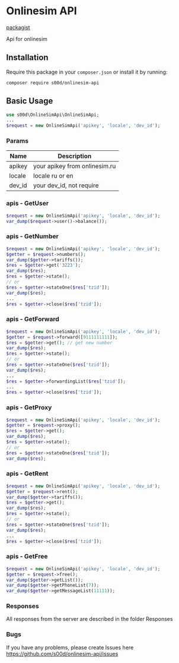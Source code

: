 # Onlinesim API

[packagist](https://packagist.org/packages/s00d/onlinesim-api)

Api for onlinesim

## Installation

Require this package in your `composer.json` or install it by running:
```
composer require s00d/onlinesim-api
```

## Basic Usage

```php
use s00d\OnlineSimApi\OnlineSimApi;
...
$request = new OnlineSimApi('apikey', 'locale', 'dev_id');
```
### Params

Name | Description
| ----------------- | ------------ |
apikey | your apikey from onlinesim.ru
locale | locale ru or en
dev_id | your dev_id, not require

### apis - GetUser
```php
$request = new OnlineSimApi('apikey', 'locale', 'dev_id');
var_dump($request->user()->balance());
```

### apis - GetNumber
```php
$request = new OnlineSimApi('apikey', 'locale', 'dev_id');
$getter = $request->numbers();
var_dump($getter->tariffs());
$res = $getter->get('3223');
var_dump($res);
$res = $getter->state();
// or
$res = $getter->stateOne($res['tzid']);
var_dump($res);
...
$res = $getter->close($res['tzid']);

```

### apis - GetForward
```php
$request = new OnlineSimApi('apikey', 'locale', 'dev_id');
$getter = $request->forward([9111111111]);
$res = $getter->get(); // get new number
var_dump($res);
$res = $getter->state();
// or 
$res = $getter->stateOne($res['tzid']);
var_dump($res);
...
$res = $getter->forwardingList($res['tzid']);
...
$res = $getter->close($res['tzid']);
```

### apis - GetProxy
```php
$request = new OnlineSimApi('apikey', 'locale', 'dev_id');
$getter = $request->proxy();
$res = $getter->get();
var_dump($res);
$res = $getter->state();
// or 
$res = $getter->stateOne($res['tzid']);
var_dump($res);
```

### apis - GetRent
```php
$request = new OnlineSimApi('apikey', 'locale', 'dev_id');
$getter = $request->rent();
var_dump($getter->tariffs());
$res = $getter->get();
var_dump($res);
$res = $getter->state();
// or 
$res = $getter->stateOne($res['tzid']);
var_dump($res);
...
$res = $getter->close($res['tzid']);
```

### apis - GetFree
```php
$request = new OnlineSimApi('apikey', 'locale', 'dev_id');
$getter = $request->free();
var_dump($getter->getList());
var_dump($getter->getPhoneList(7));
var_dump($getter->getMessageList(11111));
```


### Responses

All responses from the server are described in the folder Responses

### Bugs

If you have any problems, please create Issues here 
https://github.com/s00d/onlinesim-api/issues
